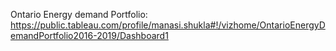 Ontario Energy demand Portfolio:
https://public.tableau.com/profile/manasi.shukla#!/vizhome/OntarioEnergyDemandPortfolio2016-2019/Dashboard1
